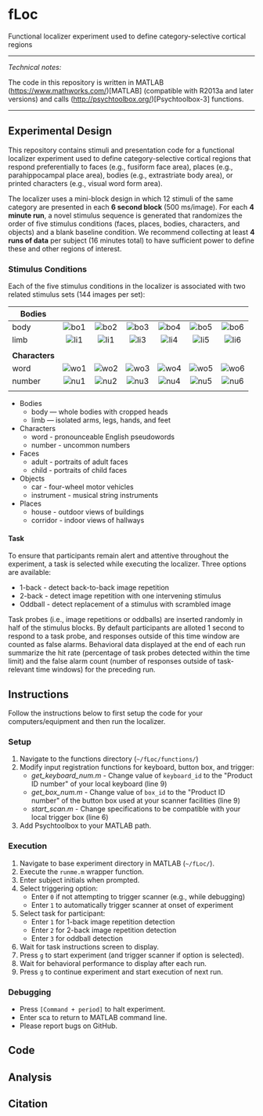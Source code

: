 # fLoc
Functional localizer experiment used to define category-selective cortical regions

* * *
*Technical notes:*

The code in this repository is written in MATLAB (https://www.mathworks.com/)[MATLAB] (compatible with R2013a and later versions) and calls (http://psychtoolbox.org/)[Psychtoolbox-3] functions.
* * *

## Experimental Design

This repository contains stimuli and presentation code for a functional localizer experiment used to define category-selective cortical regions that respond preferentially to faces (e.g., fusiform face area), places (e.g., parahippocampal place area), bodies (e.g., extrastriate body area), or printed characters (e.g., visual word form area). 

The localizer uses a mini-block design in which 12 stimuli of the same category are presented in each **6 second block** (500 ms/image). For each **4 minute run**, a novel stimulus sequence is generated that randomizes the order of five stimulus conditions (faces, places, bodies, characters, and objects) and a blank baseline condition. We recommend collecting at least **4 runs of data** per subject (16 minutes total) to have sufficient power to define these and other regions of interest.

### Stimulus Conditions

Each of the five stimulus conditions in the localizer is associated with two related stimulus sets (144 images per set):

| **Bodies**     |             |             |             |             |             |             |
| -------------- |:-----------:|:-----------:|:-----------:|:-----------:|:-----------:| :----------:|
| body           | ![bo1][bo1] | ![bo2][bo2] | ![bo3][bo3] | ![bo4][bo4] | ![bo5][bo5] | ![bo6][bo6] |
| limb           | ![li1][li1] | ![li1][li2] | ![li3][li3] | ![li4][li4] | ![li5][li5] | ![li6][li6] |
|                |             |             |             |             |             |             |
| **Characters** |             |             |             |             |             |             |
| word           | ![wo1][wo1] | ![wo2][wo2] | ![wo3][wo3] | ![wo4][wo4] | ![wo5][wo5] | ![wo6][wo6] |
| number         | ![nu1][nu1] | ![nu2][nu2] | ![nu3][nu3] | ![nu4][nu4] | ![nu5][nu5] | ![nu6][nu6] |
|                |             |             |             |             |             |             |


[bo1]: https://github.com/VPNL/fLoc/blob/master/stimuli/body/body-1.jpg "body-1.jpg"
[bo2]: https://github.com/VPNL/fLoc/blob/master/stimuli/body/body-2.jpg "body-2.jpg"
[bo3]: https://github.com/VPNL/fLoc/blob/master/stimuli/body/body-3.jpg "body-3.jpg"
[bo4]: https://github.com/VPNL/fLoc/blob/master/stimuli/body/body-4.jpg "body-4.jpg"
[bo5]: https://github.com/VPNL/fLoc/blob/master/stimuli/body/body-5.jpg "body-4.jpg"
[bo6]: https://github.com/VPNL/fLoc/blob/master/stimuli/body/body-6.jpg "body-6.jpg"

[li1]: https://github.com/VPNL/fLoc/blob/master/stimuli/limb/limb-1.jpg "limb-1.jpg"
[li2]: https://github.com/VPNL/fLoc/blob/master/stimuli/limb/limb-2.jpg "limb-2.jpg"
[li3]: https://github.com/VPNL/fLoc/blob/master/stimuli/limb/limb-3.jpg "limb-3.jpg"
[li4]: https://github.com/VPNL/fLoc/blob/master/stimuli/limb/limb-4.jpg "limb-4.jpg"
[li5]: https://github.com/VPNL/fLoc/blob/master/stimuli/limb/limb-5.jpg "limb-5.jpg"
[li6]: https://github.com/VPNL/fLoc/blob/master/stimuli/limb/limb-6.jpg "limb-6.jpg"

[wo1]: https://github.com/VPNL/fLoc/blob/master/stimuli/word/word-1.jpg "word-1.jpg"
[wo2]: https://github.com/VPNL/fLoc/blob/master/stimuli/word/word-2.jpg "word-2.jpg"
[wo3]: https://github.com/VPNL/fLoc/blob/master/stimuli/word/word-3.jpg "word-3.jpg"
[wo4]: https://github.com/VPNL/fLoc/blob/master/stimuli/word/word-4.jpg "word-4.jpg"
[wo5]: https://github.com/VPNL/fLoc/blob/master/stimuli/word/word-5.jpg "word-4.jpg"
[wo6]: https://github.com/VPNL/fLoc/blob/master/stimuli/word/word-6.jpg "word-6.jpg"

[nu1]: https://github.com/VPNL/fLoc/blob/master/stimuli/number/number-1.jpg "number-1.jpg"
[nu2]: https://github.com/VPNL/fLoc/blob/master/stimuli/number/number-2.jpg "number-2.jpg"
[nu3]: https://github.com/VPNL/fLoc/blob/master/stimuli/number/number-3.jpg "number-3.jpg"
[nu4]: https://github.com/VPNL/fLoc/blob/master/stimuli/number/number-4.jpg "number-4.jpg"
[nu5]: https://github.com/VPNL/fLoc/blob/master/stimuli/number/number-5.jpg "number-5.jpg"
[nu6]: https://github.com/VPNL/fLoc/blob/master/stimuli/number/number-6.jpg "number-6.jpg"



- Bodies
    + body — whole bodies with cropped heads
    + limb — isolated arms, legs, hands, and feet
- Characters
    + word - pronounceable English pseudowords
    + number - uncommon numbers
- Faces
    + adult - portraits of adult faces
    + child - portraits of child faces
- Objects
    + car - four-wheel motor vehicles
    + instrument - musical string instruments
- Places
    + house - outdoor views of buildings
    + corridor - indoor views of hallways

#### Task

To ensure that participants remain alert and attentive throughout the experiment, a task is selected while executing the localizer. Three options are available:

- 1-back - detect back-to-back image repetition
- 2-back - detect image repetition with one intervening stimulus
- Oddball - detect replacement of a stimulus with scrambled image

Task probes (i.e., image repetitions or oddballs) are inserted randomly in half of the stimulus blocks. By default participants are alloted 1 second to respond to a task probe, and responses outside of this time window are counted as false alarms. Behavioral data displayed at the end of each run summarize the hit rate (percentage of task probes detected within the time limit) and the false alarm count (number of responses outside of task-relevant time windows) for the preceding run.

## Instructions

Follow the instructions below to first setup the code for your computers/equipment and then run the localizer.

### Setup

1. Navigate to the functions directory (`~/fLoc/functions/`)
2. Modify input registration functions for keyboard, button box, and trigger:
    - *get_keyboard_num.m* - Change value of `keyboard_id` to the "Product ID number" of your local keyboard (line 9)
    - *get_box_num.m* - Change value of `box_id` to the "Product ID number" of the button box used at your scanner facilities (line 9)
    - *start_scan.m* - Change specifications to be compatible with your local trigger box (line 6)
3. Add Psychtoolbox to your MATLAB path.

### Execution

1. Navigate to base experiment directory in MATLAB (`~/fLoc/`).
2. Execute the `runme.m` wrapper function.
3. Enter subject initials when prompted.
4. Select triggering option:
    - Enter `0` if not attempting to trigger scanner (e.g., while debugging)
    - Enter `1` to automatically trigger scanner at onset of experiment
4. Select task for participant:
    - Enter `1` for 1-back image repetition detection
    - Enter `2` for 2-back image repetition detection
    - Enter `3` for oddball detection
5. Wait for task instructions screen to display.
6. Press `g` to start experiment (and trigger scanner if option is selected).
7. Wait for behavioral performance to display after each run.
8. Press `g` to continue experiment and start execution of next run.

### Debugging

- Press `[Command + period]` to halt experiment.
- Enter sca to return to MATLAB command line.
- Please report bugs on GitHub.

## Code





## Analysis

## Citation
